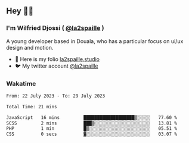 ## Hey 👋🏾
### I'm Wilfried Djossi ( <a href="https://twitter.com/la2spaille/" target="_blank">@la2spaille</a> )
A young developer based in Douala, who has a particular focus on ui/ux design and motion.

- 🎨 Here is my folio [la2spaille.studio](https://la2spaille.studio/)
- 🐦 My twitter account [@la2spaille](https://twitter.com/la2spaille/)

### Wakatime
<!--START_SECTION:waka-->

```txt
From: 22 July 2023 - To: 29 July 2023

Total Time: 21 mins

JavaScript   16 mins         ███████████████████▒░░░░░   77.60 %
SCSS         2 mins          ███▒░░░░░░░░░░░░░░░░░░░░░   13.81 %
PHP          1 min           █▒░░░░░░░░░░░░░░░░░░░░░░░   05.51 %
CSS          0 secs          ▓░░░░░░░░░░░░░░░░░░░░░░░░   03.07 %
```

<!--END_SECTION:waka-->
<!--
**la2spaille/la2spaille** is a ✨ _special_ ✨ repository because its `README.md` (this file) appears on your GitHub profile.

Here are some ideas to get you started:

- 🔭 I’m currently working on ...
- 🌱 I’m currently learning ...
- 👯 I’m looking to collaborate on ...
- 🤔 I’m looking for help with ...
- 💬 Ask me about ...
- 📫 How to reach me: ...
- 😄 Pronouns: ...
- ⚡ Fun fact: ...
-->
